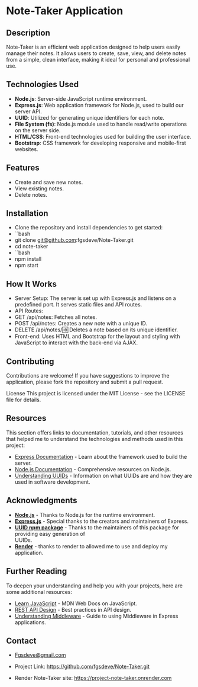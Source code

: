 # Note-Taker Application

## Description
Note-Taker is an efficient web application designed to help users easily manage their notes. It allows users to create, save, view, and delete notes from a simple, clean interface, making it ideal for personal and professional use.

## Technologies Used
- **Node.js**: Server-side JavaScript runtime environment.
- **Express.js**: Web application framework for Node.js, used to build our server API.
- **UUID**: Utilized for generating unique identifiers for each note.
- **File System (fs)**: Node.js module used to handle read/write operations on the server side.
- **HTML/CSS**: Front-end technologies used for building the user interface.
- **Bootstrap**: CSS framework for developing responsive and mobile-first websites.

## Features
- Create and save new notes.
- View existing notes.
- Delete notes.

## Installation
- Clone the repository and install dependencies to get started:
- ``bash
- git clone git@github.com:fgsdeve/Note-Taker.git
- cd note-taker
- ``bash
- npm install
- npm start

## How It Works
- Server Setup: The server is set up with Express.js and listens on a predefined port. It serves static files and API routes.
- API Routes:
- GET /api/notes: Fetches all notes.
- POST /api/notes: Creates a new note with a unique ID.
- DELETE /api/notes/:id: Deletes a note based on its unique identifier.
- Front-end: Uses HTML and Bootstrap for the layout and styling with JavaScript to interact with the back-end via AJAX.

## Contributing
Contributions are welcome! If you have suggestions to improve the application, please fork the repository and submit a pull request.

License
This project is licensed under the MIT License - see the LICENSE file for details.

## Resources

This section offers links to documentation, tutorials, and other resources that helped me to understand the technologies and methods used in this project:

- [Express Documentation](https://expressjs.com/en/starter/installing.html) - Learn about the framework used to build the server.
- [Node.js Documentation](https://nodejs.org/en/docs/) - Comprehensive resources on Node.js.
- [Understanding UUIDs](https://www.uuidgenerator.net/) - Information on what UUIDs are and how they are used in software development.

## Acknowledgments

- **[Node.js](https://nodejs.org/)** - Thanks to Node.js for the runtime environment.
- **[Express.js](https://expressjs.com/)** - Special thanks to the creators and maintainers of Express.
- **[UUID npm package](https://www.npmjs.com/package/uuid)** - Thanks to the maintainers of this package for providing easy generation of     
    UUIDs.
- **[Render](https://dashboard.render.com/)** - thanks to render to allowed me to use and deploy my application.

## Further Reading

To deepen your understanding and help you with your projects, here are some additional resources:

- [Learn JavaScript](https://developer.mozilla.org/en-US/docs/Web/JavaScript) - MDN Web Docs on JavaScript.
- [REST API Design](https://restfulapi.net/) - Best practices in API design.
- [Understanding Middleware](https://expressjs.com/en/guide/using-middleware.html) - Guide to using Middleware in Express applications.

## Contact
 - Fgsdeve@gmail.com

- Project Link: https://github.com/fgsdeve/Note-Taker.git
- Render Note-Taker site: https://project-note-taker.onrender.com
